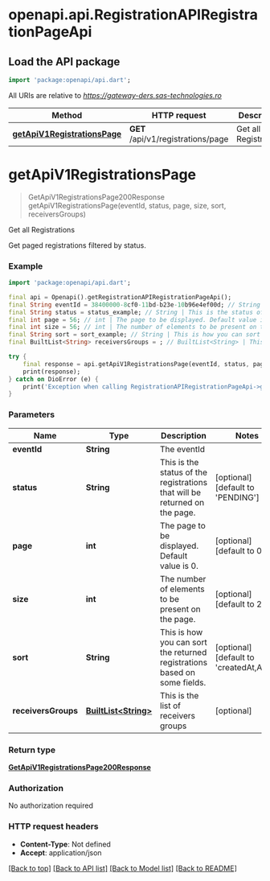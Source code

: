# openapi.api.RegistrationAPIRegistrationPageApi

## Load the API package
```dart
import 'package:openapi/api.dart';
```

All URIs are relative to *https://gateway-ders.sas-technologies.ro*

Method | HTTP request | Description
------------- | ------------- | -------------
[**getApiV1RegistrationsPage**](RegistrationAPIRegistrationPageApi.md#getapiv1registrationspage) | **GET** /api/v1/registrations/page | Get all Registrations


# **getApiV1RegistrationsPage**
> GetApiV1RegistrationsPage200Response getApiV1RegistrationsPage(eventId, status, page, size, sort, receiversGroups)

Get all Registrations

Get paged registrations filtered by status.

### Example
```dart
import 'package:openapi/api.dart';

final api = Openapi().getRegistrationAPIRegistrationPageApi();
final String eventId = 38400000-8cf0-11bd-b23e-10b96e4ef00d; // String | The eventId
final String status = status_example; // String | This is the status of the registrations that will be returned on the page.
final int page = 56; // int | The page to be displayed. Default value is 0.
final int size = 56; // int | The number of elements to be present on the page.
final String sort = sort_example; // String | This is how you can sort the returned registrations based on some fields.
final BuiltList<String> receiversGroups = ; // BuiltList<String> | This is the list of receivers groups

try {
    final response = api.getApiV1RegistrationsPage(eventId, status, page, size, sort, receiversGroups);
    print(response);
} catch on DioError (e) {
    print('Exception when calling RegistrationAPIRegistrationPageApi->getApiV1RegistrationsPage: $e\n');
}
```

### Parameters

Name | Type | Description  | Notes
------------- | ------------- | ------------- | -------------
 **eventId** | **String**| The eventId | 
 **status** | **String**| This is the status of the registrations that will be returned on the page. | [optional] [default to 'PENDING']
 **page** | **int**| The page to be displayed. Default value is 0. | [optional] [default to 0]
 **size** | **int**| The number of elements to be present on the page. | [optional] [default to 25]
 **sort** | **String**| This is how you can sort the returned registrations based on some fields. | [optional] [default to 'createdAt,ASC']
 **receiversGroups** | [**BuiltList&lt;String&gt;**](String.md)| This is the list of receivers groups | [optional] 

### Return type

[**GetApiV1RegistrationsPage200Response**](GetApiV1RegistrationsPage200Response.md)

### Authorization

No authorization required

### HTTP request headers

 - **Content-Type**: Not defined
 - **Accept**: application/json

[[Back to top]](#) [[Back to API list]](../README.md#documentation-for-api-endpoints) [[Back to Model list]](../README.md#documentation-for-models) [[Back to README]](../README.md)

